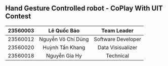 ## Hand Gesture Controlled robot - CoPlay With UIT Contest

| 23560003 | Lê Quốc Bảo | Team Leader
:--:|:--:|:--:
| 23560012 | Nguyễn Võ Chí Dũng | Software Developer
| 23560020 | Huỳnh Tấn Khang | Data Visisualizer
| 23560018 | Nguyễn Gia Hy | Technical 
